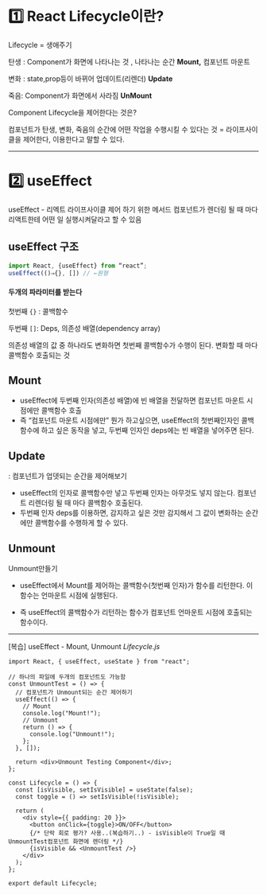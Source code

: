 # 1️⃣ React Lifecycle이란?

Lifecycle = 생애주기

탄생 : Component가 화면에 나타나는 것 , 나타나는 순간 **Mount,** 컴포넌트 마운트

변화 : state,prop등이 바뀌어 업데이트(리렌더) **Update**

죽음: Component가 화면에서 사라짐 **UnMount**

Component Lifecycle을 제어한다는 것은?

컴포넌트가 탄생, 변화, 죽음의 순간에 어떤 작업을 수행시킬 수 있다는 것
= 라이프사이클을 제어한다, 이용한다고 말할 수 있다.

---

# 2️⃣ useEffect

useEffect - 리엑트 라이프사이클 제어 하기 위한 메서드
컴포넌트가 렌더링 될 때 마다 리액트한테 어떤 일 실행시켜달라고 할 수 있음

## useEffect 구조

```jsx
import React, {useEffect} from “react”;
useEffect(()⇒{}, []) // ←원형
```

#### 두개의 파라미터를 받는다

첫번째 `{}` : 콜백함수

두번째 `[]`: Deps, 의존성 배열(dependency array)

의존성 배열의 값 중 하나라도 변화하면 첫번째 콜백함수가 수행이 된다.
변화할 때 마다 콜백함수 호출되는 것

## Mount

- useEffect에 두번째 인자(의존성 배열)에 빈 배열을 전달하면 컴포넌트 마운트 시점에만 콜백함수 호출
- 즉 “컴포넌트 마운트 시점에만” 뭔가 하고싶으면, useEffect의 첫번째인자인 콜백함수에 하고 싶은 동작을 넣고, 두번째 인자인 deps에는 빈 배열을 넣어주면 된다.

## Update

: 컴포넌트가 업뎃되는 순간을 제어해보기

- useEffect의 인자로 콜백함수만 넣고 두번째 인자는 아무것도 넣지 않는다. 컴포넌트 리렌더링 될 때 마다 콜백함수 호출된다.
- 두번째 인자 deps를 이용하면, 감지하고 싶은 것만 감지해서 그 값이 변화하는 순간에만 콜백함수를 수행하게 할 수 있다.

## Unmount

Unmount만들기

- useEffect에서 Mount를 제어하는 콜백함수(첫번째 인자)가 함수를 리턴한다. 이 함수는 언마운트 시점에 실행된다.

- 즉 useEffect의 콜백함수가 리턴하는 함수가 컴포넌트 언마운트 시점에 호출되는 함수이다.

---

[복습] useEffect - Mount, Unmount
_Lifecycle.js_

```JSX
import React, { useEffect, useState } from "react";

// 하나의 파일에 두개의 컴포넌트도 가능함
const UnmountTest = () => {
  // 컴포넌트가 Unmount되는 순간 제어하기
  useEffect(() => {
    // Mount
    console.log("Mount!");
    // Unmount
    return () => {
      console.log("Unmount!");
    };
  }, []);

  return <div>Unmount Testing Component</div>;
};

const Lifecycle = () => {
  const [isVisible, setIsVisible] = useState(false);
  const toggle = () => setIsVisible(!isVisible);

  return (
    <div style={{ padding: 20 }}>
      <button onClick={toggle}>ON/OFF</button>
      {/* 단락 회로 평가? 사용..(복습하기..) - isVisible이 True일 때 UnmountTest컴포넌트 화면에 렌더링 */}
      {isVisible && <UnmountTest />}
    </div>
  );
};

export default Lifecycle;
```
